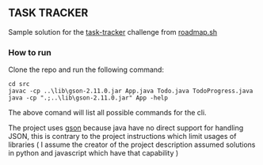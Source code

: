 ## TASK TRACKER

Sample solution for the [task-tracker](https://roadmap.sh/projects/task-tracker) challenge from [roadmap.sh](https://roadmap.sh/)

### How to run

Clone the repo and run the following command:

```
cd src
javac -cp ..\lib\gson-2.11.0.jar App.java Todo.java TodoProgress.java
java -cp ".;..\lib\gson-2.11.0.jar" App -help
```

The above comand will list all possible commands for the cli.

The project uses [gson](https://github.com/google/gson) because java have no direct support for handling JSON, this is contrary to the project instructions which limit usages of libraries ( I assume the creator of the project description assumed solutions in python and javascript which have that capability )
